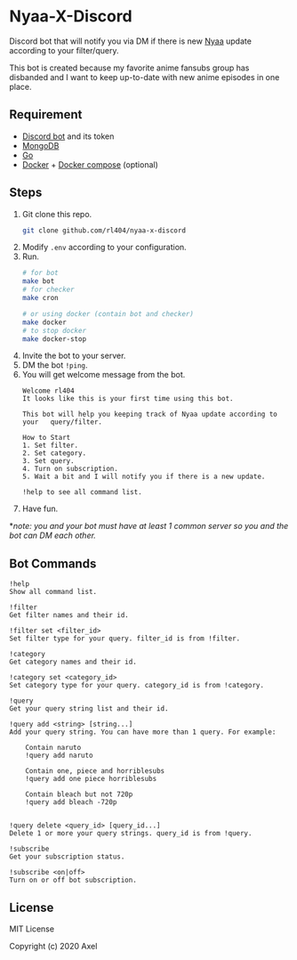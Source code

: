 # Nyaa-X-Discord

Discord bot that will notify you via DM if there is new [Nyaa](https://nyaa.si) update according to your filter/query.

This bot is created because my favorite anime fansubs group has disbanded and I want to keep up-to-date with new anime episodes in one place.

## Requirement

- [Discord bot](https://discordpy.readthedocs.io/en/latest/discord.html) and its token
- [MongoDB](https://www.mongodb.com/)
- [Go](https://golang.org/)
- [Docker](https://docker.com) + [Docker compose](https://docs.docker.com/compose/) (optional)

## Steps

1. Git clone this repo.
    ```bash
    git clone github.com/rl404/nyaa-x-discord
    ```
2. Modify `.env` according to your configuration.
3. Run.
    ```bash
    # for bot
    make bot
    # for checker
    make cron

    # or using docker (contain bot and checker)
    make docker
    # to stop docker
    make docker-stop
    ```
4. Invite the bot to your server.
5. DM the bot `!ping`.
6. You will get welcome message from the bot.
    ```
    Welcome rl404
    It looks like this is your first time using this bot.

    This bot will help you keeping track of Nyaa update according to your   query/filter.

    How to Start
    1. Set filter.
    2. Set category.
    3. Set query.
    4. Turn on subscription.
    5. Wait a bit and I will notify you if there is a new update.

    !help to see all command list.
    ```
6. Have fun.

**note: you and your bot must have at least 1 common server so you and the bot can DM each other.*

## Bot Commands

```
!help
Show all command list.

!filter
Get filter names and their id.

!filter set <filter_id>
Set filter type for your query. filter_id is from !filter.

!category
Get category names and their id.

!category set <category_id>
Set category type for your query. category_id is from !category.

!query
Get your query string list and their id.

!query add <string> [string...]
Add your query string. You can have more than 1 query. For example:

    Contain naruto
    !query add naruto

    Contain one, piece and horriblesubs
    !query add one piece horriblesubs

    Contain bleach but not 720p
    !query add bleach -720p


!query delete <query_id> [query_id...]
Delete 1 or more your query strings. query_id is from !query.

!subscribe
Get your subscription status.

!subscribe <on|off>
Turn on or off bot subscription.
```

## License

MIT License

Copyright (c) 2020 Axel
